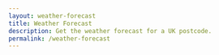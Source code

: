 ```yaml
---
layout: weather-forecast
title: Weather Forecast
description: Get the weather forecast for a UK postcode.
permalink: /weather-forecast
---
```

